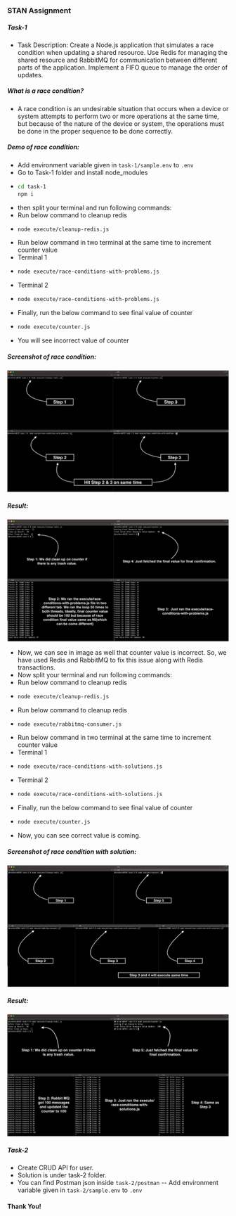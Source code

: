 ### STAN Assignment
##### Task-1
- Task Description:
Create a Node.js application that simulates a race condition when updating a shared resource. Use Redis for managing the shared resource and RabbitMQ for communication between different parts of the application. Implement a FIFO queue to manage the order of updates.

##### What is a race condition?
- A race condition is an undesirable situation that occurs when a device or system attempts to perform two or more operations at the same time, but because of the nature of the device or system, the operations must be done in the proper sequence to be done correctly.
##### Demo of race condition:
- Add environment variable given in `task-1/sample.env` to `.env`
- Go to Task-1 folder and install node_modules
-   ```sh
    cd task-1
    npm i
    ```
- then split your terminal and run following commands:
- Run below command to cleanup redis  
-   ```sh
    node execute/cleanup-redis.js
    ```
- Run below command in two terminal at the same time to increment counter value 
- Terminal 1
-  ```sh
   node execute/race-conditions-with-problems.js
    ```
- Terminal 2
-  ```sh
   node execute/race-conditions-with-problems.js
    ```
- Finally, run the below command to see final value of counter
-  ``` sh 
   node execute/counter.js 
    ```
- You will see incorrect value of counter
##### Screenshot of race condition:
![alt text](https://raw.githubusercontent.com/nikhilkrdwivedi/STAN-Assignment/master/task-1/screenshots/p1.png)
##### Result:
![alt text](https://raw.githubusercontent.com/nikhilkrdwivedi/STAN-Assignment/master/task-1/screenshots/p2.png)
- Now, we can see in image as well that counter value is incorrect. So, we have used Redis and RabbitMQ to fix this issue along with Redis transactions. 
- Now split your terminal and run following commands:
- Run below command to cleanup redis  
-   ```sh
    node execute/cleanup-redis.js
    ```
- Run below command to cleanup redis  
-   ```sh
    node execute/rabbitmq-consumer.js
    ```
- Run below command in two terminal at the same time to increment counter value 
- Terminal 1
-  ```sh
   node execute/race-conditions-with-solutions.js
    ```
- Terminal 2
-  ```sh
   node execute/race-conditions-with-solutions.js
    ```
- Finally, run the below command to see final value of counter
-  ``` sh 
   node execute/counter.js 
    ```
- Now, you can see correct value is coming.

##### Screenshot of race condition with solution:
![alt text](https://raw.githubusercontent.com/nikhilkrdwivedi/STAN-Assignment/master/task-1/screenshots/s1.png)
##### Result:
![alt text](https://raw.githubusercontent.com/nikhilkrdwivedi/STAN-Assignment/master/task-1/screenshots/s2.png)

##### Task-2
- Create CRUD API for user.
- Solution is under task-2 folder.
- You can find Postman json inside `task-2/postman`
-- Add environment variable given in `task-2/sample.env` to `.env`

#### Thank You!
